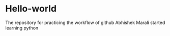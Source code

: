 # Hello-world
The repository for practicing the workflow of github
Abhishek Marali started learning python
